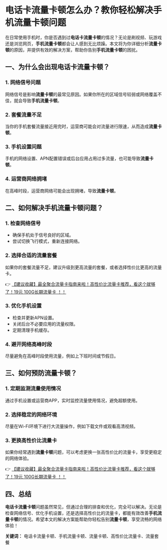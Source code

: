 # 电话卡流量卡顿怎么办？教你轻松解决手机流量卡顿问题

在日常使用手机时，你是否遇到过**电话卡流量卡顿**的情况？无论是刷视频、玩游戏还是浏览网页，**手机流量卡顿**都会让人感到无比烦躁。本文将为你详细分析**流量卡顿**的原因，并提供有效的解决方案，帮助你告别**手机流量卡顿**的困扰。

## 一、为什么会出现电话卡流量卡顿？

### 1. 网络信号问题
网络信号是影响**流量卡顿**的最常见原因。如果你所在的区域信号较弱或网络覆盖不佳，就会导致**手机流量卡顿**。

### 2. 套餐流量不足
当你的手机套餐流量接近用完时，运营商可能会对流量进行限速，从而造成**流量卡顿**。

### 3. 手机设置问题
手机的网络设置、APN配置错误或后台应用占用过多流量，也可能导致**流量卡顿**。

### 4. 运营商网络拥堵
在高峰时段，运营商网络可能会出现拥堵，导致**流量卡顿**。

## 二、如何解决手机流量卡顿问题？

### 1. 检查网络信号
- 确保手机处于信号良好的区域。
- 尝试切换飞行模式，重新连接网络。

### 2. 选择合适的流量套餐
如果你的套餐流量不足，建议升级到更高流量的套餐，或者选择性价比更高的流量卡。

👉 [【建议收藏】最全聚合流量卡指南来啦！高性价比流量卡推荐，看这个就够了！19元 100G长期流量卡 ！！](https://bit.ly/Liuliangka)

### 3. 优化手机设置
- 检查并更新APN设置。
- 关闭后台不必要应用的流量权限。
- 定期清理手机缓存。

### 4. 避开网络高峰时段
尽量避免在高峰时段使用流量，例如上下班时间或节假日。

## 三、如何预防流量卡顿？

### 1. 定期监测流量使用情况
通过手机设置或运营商APP，实时监控流量使用情况，避免超额使用。

### 2. 选择稳定的网络环境
尽量在Wi-Fi环境下进行大流量操作，例如下载文件或观看高清视频。

### 3. 更换高性价比流量卡
如果你经常遇到**流量卡顿**问题，可以考虑更换一张高性价比的流量卡，享受更稳定的网络体验。

👉 [【建议收藏】最全聚合流量卡指南来啦！高性价比流量卡推荐，看这个就够了！19元 100G长期流量卡 ！！](https://bit.ly/Liuliangka)

## 四、总结

**电话卡流量卡顿**问题虽然常见，但通过合理的排查和优化，完全可以解决。无论是检查网络信号、优化手机设置，还是选择高性价比的流量卡，都能有效改善**手机流量卡顿**的情况。希望本文的解决方案能帮助你轻松告别**流量卡顿**，享受流畅的网络体验！

**关键词：** 电话卡流量卡顿、手机流量卡顿、流量卡顿、高性价比流量卡、流量套餐